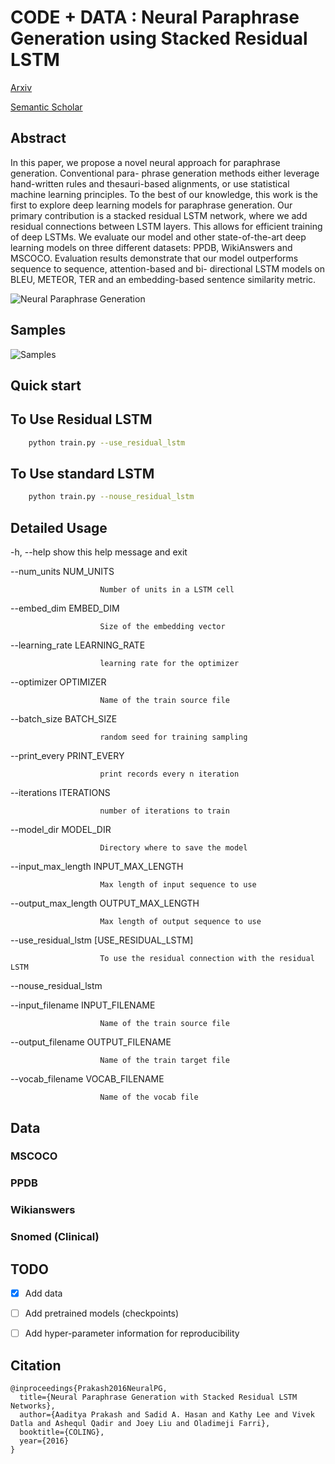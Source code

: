 # CODE + DATA : Neural Paraphrase Generation using Stacked Residual LSTM
[Arxiv](https://arxiv.org/abs/1610.03098)

[Semantic Scholar](https://www.semanticscholar.org/paper/Neural-Paraphrase-Generation-with-Stacked-Residual-Prakash-Hasan/0662db8ec063f14507b43e4f93884c0d0e051d68)


## Abstract

In this paper, we propose a novel neural approach for paraphrase generation. 
Conventional para- phrase generation methods either leverage hand-written rules 
and thesauri-based alignments, or use statistical machine learning principles. 
To the best of our knowledge, this work is the first to explore deep learning 
models for paraphrase generation. Our primary contribution is a stacked residual 
LSTM network, where we add residual connections between LSTM layers. This allows for 
efficient training of deep LSTMs. We evaluate our model and other state-of-the-art 
deep learning models on three different datasets: PPDB, WikiAnswers and MSCOCO. 
Evaluation results demonstrate that our model outperforms sequence to sequence, 
attention-based and bi- directional LSTM models on BLEU, METEOR, TER and 
an embedding-based sentence similarity metric.

![Neural Paraphrase Generation](https://github.com/iamaaditya/iamaaditya.github.io/raw/master/images/residual_lstm_small.png)

## Samples

![Samples](https://github.com/iamaaditya/iamaaditya.github.io/raw/master/images/paraphrase_samples.png)


## Quick start

## To Use Residual LSTM
```bash
	python train.py --use_residual_lstm
```
## To Use standard LSTM
```bash
	python train.py --nouse_residual_lstm
```

## Detailed Usage
  -h, --help            show this help message and exit

  --num_units NUM_UNITS

                        Number of units in a LSTM cell

  --embed_dim EMBED_DIM

                        Size of the embedding vector

  --learning_rate LEARNING_RATE

                        learning rate for the optimizer

  --optimizer OPTIMIZER

                        Name of the train source file

  --batch_size BATCH_SIZE

                        random seed for training sampling

  --print_every PRINT_EVERY

                        print records every n iteration

  --iterations ITERATIONS

                        number of iterations to train

  --model_dir MODEL_DIR

                        Directory where to save the model

  --input_max_length INPUT_MAX_LENGTH

                        Max length of input sequence to use

  --output_max_length OUTPUT_MAX_LENGTH

                        Max length of output sequence to use

  --use_residual_lstm [USE_RESIDUAL_LSTM]

                        To use the residual connection with the residual LSTM

  --nouse_residual_lstm

  --input_filename INPUT_FILENAME

                        Name of the train source file

  --output_filename OUTPUT_FILENAME

                        Name of the train target file

  --vocab_filename VOCAB_FILENAME

                        Name of the vocab file

## Data

### MSCOCO
### PPDB
### Wikianswers
### Snomed (Clinical)

## TODO
- [x] Add data
- [ ] Add pretrained models (checkpoints)
- [ ] Add hyper-parameter information for reproducibility


## Citation

```
@inproceedings{Prakash2016NeuralPG,
  title={Neural Paraphrase Generation with Stacked Residual LSTM Networks},
  author={Aaditya Prakash and Sadid A. Hasan and Kathy Lee and Vivek Datla and Ashequl Qadir and Joey Liu and Oladimeji Farri},
  booktitle={COLING},
  year={2016}
}
```
